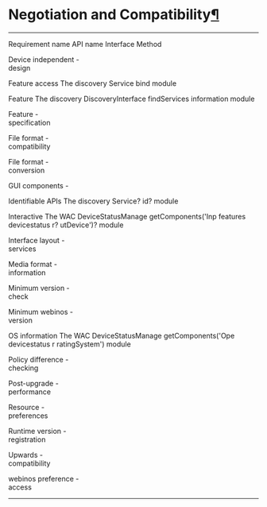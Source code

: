 Negotiation and Compatibility[¶](#Negotiation-and-Compatibility)
================================================================

  ------------------ ------------------ ------------------ ------------------
  Requirement name   API name           Interface          Method

  Device independent -                                     
  design                                                   

  Feature access     The discovery      Service            bind
                     module                                

  Feature            The discovery      DiscoveryInterface findServices
  information        module                                

  Feature            -                                     
  specification                                            

  File format        -                                     
  compatibility                                            

  File format        -                                     
  conversion                                               

  GUI components     -                                     

  Identifiable APIs  The discovery      Service?           id?
                     module                                

  Interactive        The WAC            DeviceStatusManage getComponents('Inp
  features           devicestatus       r?                 utDevice')?
                     module                                

  Interface layout   -                                     
  services                                                 

  Media format       -                                     
  information                                              

  Minimum version    -                                     
  check                                                    

  Minimum webinos    -                                     
  version                                                  

  OS information     The WAC            DeviceStatusManage getComponents('Ope
                     devicestatus       r                  ratingSystem')
                     module                                

  Policy difference  -                                     
  checking                                                 

  Post-upgrade       -                                     
  performance                                              

  Resource           -                                     
  preferences                                              

  Runtime version    -                                     
  registration                                             

  Upwards            -                                     
  compatibility                                            

  webinos preference -                                     
  access                                                   
  ------------------ ------------------ ------------------ ------------------


